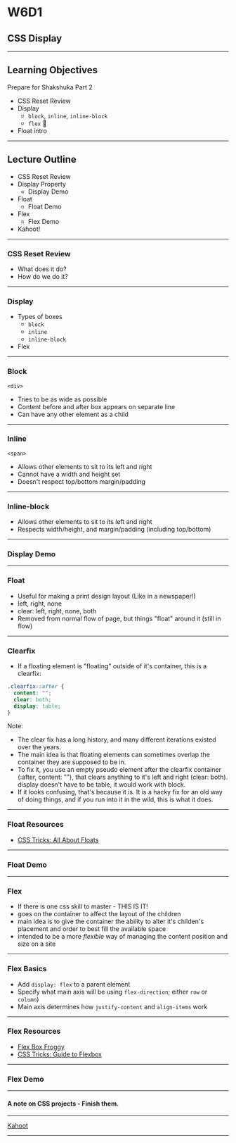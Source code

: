 # W6D1

## CSS Display

---

## Learning Objectives

Prepare for Shakshuka Part 2

* CSS Reset Review
* Display
  + `block`, `inline`, `inline-block`
  + `flex` 🤩
* Float intro

---

## Lecture Outline

* CSS Reset Review
* Display Property
  * Display Demo
* Float
  * Float Demo
* Flex
  * Flex Demo
* Kahoot!

---

### CSS Reset Review
+ What does it do?
+ How do we do it?

---


### Display

+ Types of boxes
  + `block`
  + `inline`
  + `inline-block`
+ Flex


---

### Block

`<div>`
* Tries to be as wide as possible
* Content before and after box appears on separate line
* Can have any other element as a child

---

### Inline

`<span>`
* Allows other elements to sit to its left and right
* Cannot have a width and height set
* Doesn't respect top/bottom margin/padding

---

### Inline-block

* Allows other elements to sit to its left and right
* Respects width/height, and margin/padding (including top/bottom)

---

### Display Demo

---

### Float

* Useful for making a print design layout (Like in a newspaper!)
* left, right, none
* clear: left, right, none, both
* Removed from normal flow of page, but things "float" around it (still in flow)

---

### Clearfix

* If a floating element is "floating" outside of it's container, this is a clearfix:

```css
.clearfix::after {
  content: "";
  clear: both;
  display: table;
}
```

Note: 
* The clear fix has a long history, and many different iterations existed over the years.
* The main idea is that floating elements can sometimes overlap the container they are supposed to be in.
* To fix it, you use an empty pseudo element after the clearfix container (:after, content: ""), that clears anything to it's left and right (clear: both). display doesn't have to be table, it would work with block.
* If it looks confusing, that's because it is. It is a hacky fix for an old way of doing things, and if you run into it in the wild, this is what it does.

---

### Float Resources
* [CSS Tricks: All About Floats](https://css-tricks.com/all-about-floats/)

---

### Float Demo

---

### Flex

+ If there is one css skill to master - THIS IS IT!
+ goes on the container to affect the layout of the children
+ main idea is to give the container the ability to alter it's childen's placement and order to best fill the available space
+ intended to be a more _flexible_ way of managing the content position and size on a site

---

### Flex Basics

* Add `display: flex` to a parent element
* Specify what main axis will be using `flex-direction`; either `row` or `column`)
* Main axis determines how `justify-content` and `align-items` work

---


### Flex Resources
* [Flex Box Froggy](https://flexboxfroggy.com/)
* [CSS Tricks: Guide to Flexbox](https://css-tricks.com/snippets/css/a-guide-to-flexbox/)

---

### Flex Demo

---

#### A note on CSS projects - Finish them.

---

	
[Kahoot](https://play.kahoot.it/v2/?quizId=c961b428-9cf2-47c0-9438-07849243193b)

---